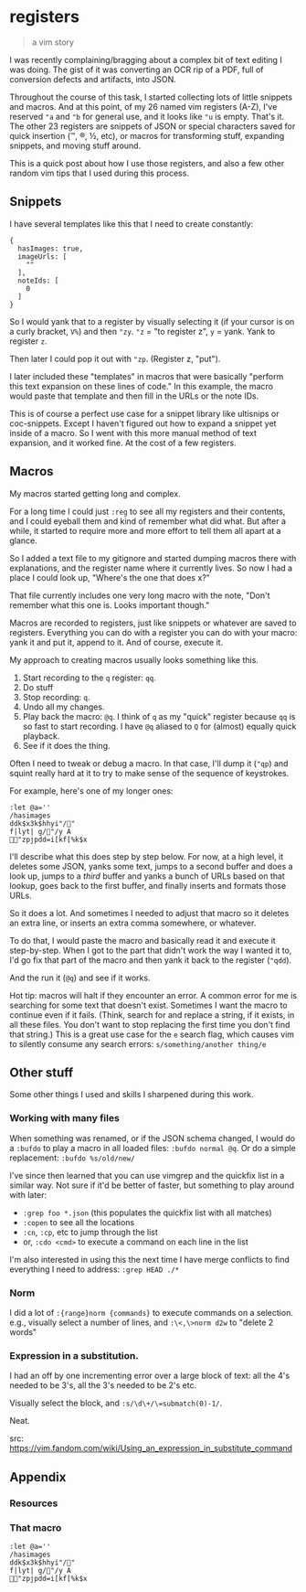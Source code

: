 # registers #

> a vim story

I was recently complaining/bragging about a complex bit of text editing I was doing. The gist of it was converting an OCR rip of a PDF, full of conversion defects and artifacts, into JSON.

Throughout the course of this task, I started collecting lots of little snippets and macros. And at this point, of my 26 named vim registers (A-Z), I've reserved `"a` and `"b` for general use, and it looks like `"u` is empty. That's it. The other 23 registers are snippets of JSON or special characters saved for quick insertion (™, ®, ½, etc), or macros for transforming stuff, expanding snippets, and moving stuff around.

This is a quick post about how I use those registers, and also a few other random vim tips that I used during this process.

## Snippets ##

I have several templates like this that I need to create constantly:

```
{
  hasImages: true,
  imageUrls: [
    ""
  ],
  noteIds: [
    0
  ]
}
```
So I would yank that to a register by visually selecting it (if your cursor is on a curly bracket, `V%`) and then `"zy`. `"z` = "to register z", `y` = yank. Yank to register `z`.

Then later I could pop it out with `"zp`. (Register z, "put").

I later included these "templates" in macros that were basically "perform this text expansion on these lines of code." In this example, the macro would paste that template and then fill in the URLs or the note IDs.

This is of course a perfect use case for a snippet library like ultisnips or coc-snippets. Except I haven't figured out how to expand a snippet yet inside of a macro. So I went with this more manual method of text expansion, and it worked fine. At the cost of a few registers.

## Macros ##

My macros started getting long and complex.

For a long time I could just `:reg` to see all my registers and their contents, and I could eyeball them and kind of remember what did what. But after a while, it started to require more and more effort to tell them all apart at a glance.

So I added a text file to my gitignore and started dumping macros there with explanations, and the register name where it currently lives. So now I had a place I could look up, "Where's the one that does x?"

That file currently includes one very long macro with the note, "Don't remember what this one is. Looks important though."

Macros are recorded to registers, just like snippets or whatever are saved to registers. Everything you can do with a register you can do with your macro: yank it and put it, append to it. And of course, execute it.

My approach to creating macros usually looks something like this.

1. Start recording to the `q` register: `qq`.
2. Do stuff
3. Stop recording: `q`.
4. Undo all my changes.
5. Play back the macro: `@q`. I think of `q` as my "quick" register because `qq` is so fast to start recording. I have `@q` aliased to `Q` for (almost) equally quick playback.
6. See if it does the thing.

Often I need to tweak or debug a macro. In that case, I'll dump it (`"qp`) and squint really hard at it to try to make sense of the sequence of keystrokes.

For example, here's one of my longer ones:

```
:let @a=''/hasimagesddk$x3k$hhyi"/"f|lyt| g/"/y A"zpjpdd=i[kf[%k$x
```

I'll describe what this does step by step below. For now, at a high level, it deletes some JSON, yanks some text, jumps to a second buffer and does a look up, jumps to a *third* buffer and yanks a bunch of URLs based on that lookup, goes back to the first buffer, and finally inserts and formats those URLs.

So it does a lot. And sometimes I needed to adjust that macro so it deletes an extra line, or inserts an extra comma somewhere, or whatever.

To do that, I would paste the macro and basically read it and execute it step-by-step. When I got to the part that didn't work the way I wanted it to, I'd go fix that part of the macro and then yank it back to the register (`"qdd`).

And the run it (`@q`) and see if it works.

Hot tip: macros will halt if they encounter an error. A common error for me is searching for some text that doesn't exist. Sometimes I want the macro to continue even if it fails. (Think, search for and replace a string, if it exists, in all these files. You don't want to stop replacing the first time you don't find that string.) This is a great use case for the `e` search flag, which causes vim to silently consume any search errors: `s/something/another thing/e`

## Other stuff

Some other things I used and skills I sharpened during this work.

### Working with many files

When something was renamed, or if the JSON schema changed, I would do a `:bufdo` to play a macro in all loaded files: `:bufdo normal @q`. Or do a simple replacement: `:bufdo %s/old/new/`

I've since then learned that you can use vimgrep and the quickfix list in a similar way. Not sure if it'd be better of faster, but something to play around with later:

- `:grep foo *.json` (this populates the quickfix list with all matches)
- `:copen` to see all the locations
- `:cn`, `:cp`, etc to jump through the list
- or, `:cdo <cmd>` to execute a command on each line in the list

I'm also interested in using this the next time I have merge conflicts to find everything I need to address: `:grep HEAD ./*`

### Norm

I did a lot of `:{range}norm {commands}` to execute commands on a selection. e.g., visually select a number of lines, and `:\<,\>norm d2w` to "delete 2 words"


### Expression in a substitution.

I had an off by one incrementing error over a large block of text: all the 4's needed to be 3's, all the 3's needed to be 2's etc.

Visually select the block, and `:s/\d\+/\=submatch(0)-1/`.

Neat.

src: https://vim.fandom.com/wiki/Using_an_expression_in_substitute_command

## Appendix

### Resources

### That macro

```
:let @a=''/hasimagesddk$x3k$hhyi"/"f|lyt| g/"/y A"zpjpdd=i[kf[%k$x
```
